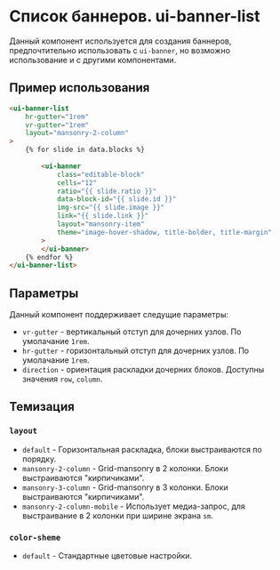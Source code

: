 # Список баннеров. ui-banner-list
Данный компонент используется для создания баннеров, предпочтительно использовать с `ui-banner`, но возможно использование и с другими компонентами.

## Пример использования


````html
<ui-banner-list
	hr-gutter="1rem"
	vr-gutter="1rem"
	layout="mansonry-2-column"
>
	{% for slide in data.blocks %}
	
		<ui-banner
			class="editable-block"
			cells="12"
			ratio="{{ slide.ratio }}"
			data-block-id="{{ slide.id }}"
			img-src="{{ slide.image }}" 
			link="{{ slide.link }}"
			layout="mansonry-item"
			theme="image-hover-shadow, title-bolder, title-margin"
		>
		</ui-banner>
	{% endfor %}
</ui-banner-list>
````

## Параметры

Данный компонент поддерживает следущие параметры:

* `vr-gutter` - вертикальный отступ для дочерних узлов. По умолачание `1rem`.
* `hr-gutter` - горизонтальный отступ для дочерних узлов. По умолачание `1rem`.
* `direction` - ориентация раскладки дочерних блоков. Доступны значения `row`, `column`.

## Темизация

### `layout`

* `default` - Горизонтальная раскладка, блоки выстраиваются по порядку.
* `mansonry-2-column` - Grid-mansonry в 2 колонки. Блоки выстраиваются "кирпичиками".
* `mansonry-3-column` - Grid-mansonry в 3 колонки. Блоки выстраиваются "кирпичиками".
* `mansonry-2-column-mobile` - Использует медиа-запрос, для выстраивание в 2 колонки при ширине экрана `sm`.

### `color-sheme`

* `default` - Стандартные цветовые настройки.
